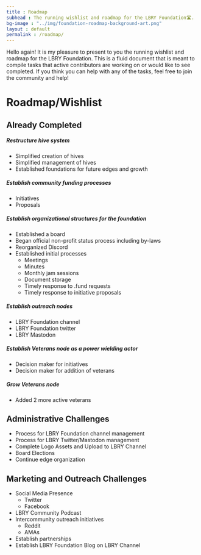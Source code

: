 ```yaml
---
title : Roadmap
subhead : The running wishlist and roadmap for the LBRY Foundation🛣️.
bg-image : "../img/foundation-roadmap-background-art.png"
layout : default
permalink : /roadmap/
---
```


Hello again! It is my pleasure to present to you the running wishlist and roadmap for the LBRY Foundation. This is a fluid document that is meant to compile tasks that active contributors are working on or would like to see completed. If you think you can help with any of the tasks, feel free to join the community and help!

# Roadmap/Wishlist
## Already Completed
##### Restructure hive system
- Simplified creation of hives
- Simplified management of hives
- Established foundations for future edges and growth

##### Establish community funding processes
- Initiatives
- Proposals

##### Establish organizational structures for the foundation
- Established a board
- Began official non-profit status process including by-laws
- Reorganized Discord
- Established initial processes
    - Meetings
    - Minutes
    - Monthly jam sessions
    - Document storage
    - Timely response to .fund requests
    - Timely response to initiative proposals

##### Establish outreach nodes

- LBRY Foundation channel
- LBRY Foundation twitter
- LBRY Mastodon

##### Establish Veterans node as a power wielding actor

- Decision maker for initiatives
- Decision maker for addition of veterans

##### Grow Veterans node
- Added 2 more active veterans

## Administrative Challenges
- Process for LBRY Foundation channel management
- Process for LBRY Twitter/Mastodon management
- Complete Logo Assets and Upload to LBRY Channel
- Board Elections
- Continue edge organization

## Marketing and Outreach Challenges
- Social Media Presence
    - Twitter
    - Facebook
- LBRY Community Podcast
- Intercommunity outreach initiatives
    - Reddit
    - AMAs
- Establish partnerships
- Establish LBRY Foundation Blog on LBRY Channel
